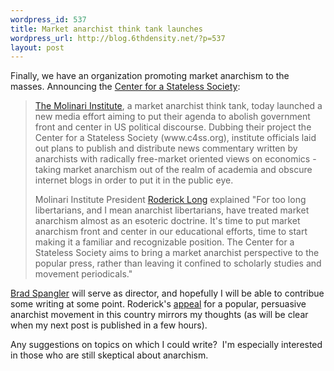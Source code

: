 ```yaml
--- 
wordpress_id: 537
title: Market anarchist think tank launches
wordpress_url: http://blog.6thdensity.net/?p=537
layout: post
---
```

Finally, we have an organization promoting market anarchism to the masses.  Announcing the <a href="http://c4ss.org/">Center for a Stateless Society</a>:
<blockquote><a href="http://praxeology.net/molinari.htm">The Molinari Institute</a>, a market anarchist think tank, today launched a new media effort aiming to put their agenda to abolish government front and center in US political discourse. Dubbing their project the Center for a Stateless Society (www.c4ss.org), institute officials laid out plans to publish and distribute news commentary written by anarchists with radically free-market oriented views on economics - taking market anarchism out of the realm of academia and obscure internet blogs in order to put it in the public eye.

Molinari Institute President <a href="http://praxeology.net/blog/">Roderick Long</a> explained "For too long libertarians, and I mean anarchist libertarians, have treated market anarchism almost as an esoteric doctrine. It's time to put market anarchism front and center in our educational efforts, time to start making it a familiar and recognizable position. The Center for a Stateless Society aims to bring a market anarchist perspective to the popular press, rather than leaving it confined to scholarly studies and movement periodicals."</blockquote>
<a href="http://bradspangler.com">Brad Spangler</a> will serve as director, and hopefully I will be able to contribue some writing at some point.  Roderick's <a href="http://praxeology.net/blog/2006/10/10/center-for-a-stateless-society-launched-today/">appeal</a> for a popular, persuasive anarchist movement in this country mirrors my thoughts (as will be clear when my next post is published in a few hours).

Any suggestions on topics on which I could write?  I'm especially interested in those who are still skeptical about anarchism.
